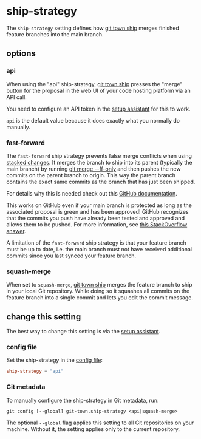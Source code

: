 # ship-strategy

The `ship-strategy` setting defines how [git town ship](../commands/ship.md)
merges finished feature branches into the main branch.

## options

### api

When using the "api" ship-strategy, [git town ship](../commands/ship.md) presses
the "merge" button for the proposal in the web UI of your code hosting platform
via an API call.

You need to configure an API token in the
[setup assistant](../commands/config-setup.md) for this to work.

`api` is the default value because it does exactly what you normally do
manually.

### fast-forward

The `fast-forward` ship strategy prevents false merge conflicts when using
[stacked changes](../stacked-changes.md). It merges the branch to ship into its
parent (typically the main branch) by running
[git merge --ff-only](https://git-scm.com/docs/git-merge#Documentation/git-merge.txt---ff-only)
and then pushes the new commits on the parent branch to origin. This way the
parent branch contains the exact same commits as the branch that has just been
shipped.

For details why this is needed check out this
[GitHub documentation](https://docs.github.com/en/pull-requests/collaborating-with-pull-requests/incorporating-changes-from-a-pull-request/about-pull-request-merges#squashing-and-merging-a-long-running-branch).

This works on GitHub even if your main branch is protected as long as the
associated proposal is green and has been approved! GitHub recognizes that the
commits you push have already been tested and approved and allows them to be
pushed. For more information, see
[this StackOverflow answer](https://stackoverflow.com/questions/60597400/how-to-do-a-fast-forward-merge-on-github/66906599#66906599).

A limitation of the `fast-forward` ship strategy is that your feature branch
must be up to date, i.e. the main branch must not have received additional
commits since you last synced your feature branch.

### squash-merge

When set to `squash-merge`, [git town ship](../commands/ship.md) merges the
feature branch to ship in your local Git repository. While doing so it squashes
all commits on the feature branch into a single commit and lets you edit the
commit message.

## change this setting

The best way to change this setting is via the
[setup assistant](../configuration.md).

### config file

Set the ship-strategy in the [config file](../configuration-file.md):

```toml
ship-strategy = "api"
```

### Git metadata

To manually configure the ship-strategy in Git metadata, run:

```
git config [--global] git-town.ship-strategy <api|squash-merge>
```

The optional `--global` flag applies this setting to all Git repositories on
your machine. Without it, the setting applies only to the current repository.

